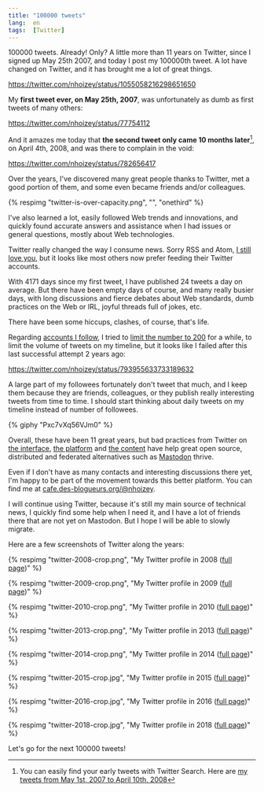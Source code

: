 ```yaml
---
title: "100000 tweets"
lang:  en
tags:  [Twitter]
---
```


100000 tweets. Already! Only? A little more than 11 years on Twitter, since I signed up May 25th 2007, and today I post my 100000th tweet. A lot have changed on Twitter, and it has brought me a lot of great things.

https://twitter.com/nhoizey/status/1055058216298651650

My **first tweet ever, on May 25th, 2007**, was unfortunately as dumb as first tweets of many others:

https://twitter.com/nhoizey/status/77754112

And it amazes me today that **the second tweet only came 10 months later**[^search], on April 4th, 2008, and was there to complain in the void:

https://twitter.com/nhoizey/status/782656417

[^search]: You can easily find your early tweets with Twitter Search. Here are [my tweets from May 1st, 2007 to April 10th, 2008](https://twitter.com/search?q=from%3Anhoizey%20since%3A2007-05-01%20until%3A2008-04-10&src=typed_query&f=live)

Over the years, I've discovered many great people thanks to Twitter, met a good portion of them, and some even became friends and/or colleagues.

{% respimg "twitter-is-over-capacity.png", "", "onethird" %}

I've also learned a lot, easily followed Web trends and innovations, and quickly found accurate answers and assistance when I had issues or general questions, mostly about Web technologies.

Twitter really changed the way I consume news. Sorry RSS and Atom, [I still love you](https://nicolas-hoizey.com/atom.xml), but it looks like most others now prefer feeding their Twitter accounts.

With 4171 days since my first tweet, I have published 24 tweets a day on average. But there have been empty days of course, and many really busier days, with long discussions and fierce debates about Web standards, dumb practices on the Web or IRL, joyful threads full of jokes, etc.

There have been some hiccups, clashes, of course, that's life.

Regarding [accounts I follow](https://twitter.com/nhoizey/following), I tried to [limit the number to 200](https://twitter.com/search?q=from%3Anhoizey%20%23keepItTo200&src=typed_query&f=live) for a while, to limit the volume of tweets on my timeline, but it looks like I failed after this last successful attempt 2 years ago:

https://twitter.com/nhoizey/status/793955633733189632

A large part of my followees fortunately don't tweet that much, and I keep them because they are friends, colleagues, or they publish really interesting tweets from time to time. I should start thinking about daily tweets on my timeline instead of number of followees.

{% giphy "Pxc7vXq56VJm0" %}

Overall, these have been 11 great years, but bad practices from Twitter on [the interface](https://www.vox.com/culture/2018/9/20/17876098/twitter-chronological-timeline-back-finally), [the platform](http://apps-of-a-feather.com/) and [the content](https://www.fastcompany.com/40547818/did-we-create-this-monster-how-twitter-turned-toxic) have help great open source, distributed and federated alternatives such as [Mastodon](https://en.wikipedia.org/wiki/Mastodon_(software)) thrive.

Even if I don't have as many contacts and interesting discussions there yet, I'm happy to be part of the movement towards this better platform. You can find me at [cafe.des-blogueurs.org/@nhoizey](https://cafe.des-blogueurs.org/@nhoizey).

I will continue using Twitter, because it's still my main source of technical news, I quickly find some help when I need it, and I have a lot of friends there that are not yet on Mastodon. But I hope I will be able to slowly migrate.

Here are a few screenshots of Twitter along the years:

{% respimg "twitter-2008-crop.png", "My Twitter profile in 2008 ([full page](twitter-2008-full-page.png))" %}

{% respimg "twitter-2009-crop.png", "My Twitter profile in 2009 ([full page](twitter-2009-full-page.png))" %}

{% respimg "twitter-2010-crop.png", "My Twitter profile in 2010 ([full page](twitter-2010-full-page.png))" %}

{% respimg "twitter-2013-crop.png", "My Twitter profile in 2013 ([full page](twitter-2013-full-page.png))" %}

{% respimg "twitter-2014-crop.png", "My Twitter profile in 2014 ([full page](twitter-2014-full-page.png))" %}

{% respimg "twitter-2015-crop.jpg", "My Twitter profile in 2015 ([full page](twitter-2015-full-page.jpg))" %}

{% respimg "twitter-2016-crop.jpg", "My Twitter profile in 2016 ([full page](twitter-2016-full-page.jpg))" %}

{% respimg "twitter-2018-crop.jpg", "My Twitter profile in 2018 ([full page](twitter-2018-full-page.jpg))" %}

Let's go for the next 100000 tweets!

